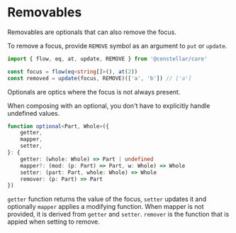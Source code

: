 ---
---

# Removables

Removables are optionals that can also remove the focus.

To remove a focus, provide `REMOVE` symbol as an argument to `put` or `update`.

```typescript
import { flow, eq, at, update, REMOVE } from '@constellar/core'

const focus = flow(eq<string[]>(), at(2))
const removed = update(focus, REMOVE)(['a', 'b']) // ['a']
```

Optionals are optics where the focus is not always present.

When composing with an optional, you don't have to explicitly handle undefined values.

```typescript
function optional<Part, Whole>({
	getter,
	mapper,
	setter,
}: {
	getter: (whole: Whole) => Part | undefined
	mapper?: (mod: (p: Part) => Part, w: Whole) => Whole
	setter: (part: Part, whole: Whole) => Whole
	remover: (p: Part) => Part
})
```

`getter` function returns the value of the focus, `setter` updates it and optionally `mapper` applies a modifying function. When mapper is not provided, it is derived from `getter` and `setter`. `remover` is the function that is appied when setting to remove.
